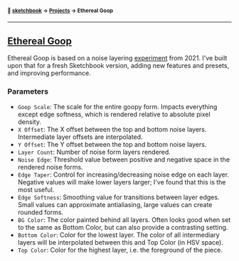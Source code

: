 #### <sup>:notebook: [sketchbook](https://github.com/flatpickles/sketchbook-legacy) → [Projects](../) → Ethereal Goop</sup>

---

## [Ethereal Goop](https://sketchbook.flatpickles.com/#ethereal-goop)

Ethereal Goop is based on a noise layering [experiment](https://flatpickles.com/image/ethereal-goop.jpg) from 2021. I've built upon that for a fresh Sketchbook version, adding new features and presets, and improving performance.

### Parameters

-   `Goop Scale`: The scale for the entire goopy form. Impacts everything except edge softness, which is rendered relative to absolute pixel density.
-   `X Offset`: The X offset between the top and bottom noise layers. Intermediate layer offsets are interpolated.
-   `Y Offset`: The Y offset between the top and bottom noise layers.
-   `Layer Count`: Number of noise form layers rendered.
-   `Noise Edge`: Threshold value between positive and negative space in the rendered noise forms.
-   `Edge Taper`: Control for increasing/decreasing noise edge on each layer. Negative values will make lower layers larger; I've found that this is the most useful.
-   `Edge Softness`: Smoothing value for transitions between layer edges. Small values can approximate antialiasing, large values can create rounded forms.
-   `BG Color`: The color painted behind all layers. Often looks good when set to the same as Bottom Color, but can also provide a contrasting setting.
-   `Bottom Color`: Color for the lowest layer. The color of all intermediary layers will be interpolated between this and Top Color (in HSV space).
-   `Top Color`: Color for the highest layer, i.e. the foreground of the piece.
